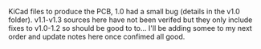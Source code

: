 KiCad files to produce the PCB, 1.0 had a small bug (details in the v1.0 folder). v1.1-v1.3 sources here have not been verifed but they only include fixes to v1.0-1.2 so should be good to to... I'll be adding somee to my next order and update notes here once confimed all good.
